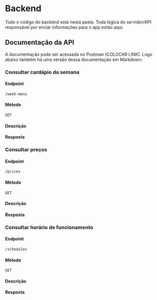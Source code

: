 # Backend

Todo o código do backend está nesta pasta. Toda lógica do servidor/API responsável por enviar informações para o app estão aqui.

## Documentação da API

A documentação pode ser acessada no Postman (COLOCAR LINK). Logo abaixo também há uma versão dessa documentação em Markdown:





### Consultar cardápio da semana

#### Endpoint

```
/week-menu
```

#### Método

```
GET
```

#### Descrição

#### Resposta





### Consultar preços

#### Endpoint

```
/prices
```

#### Método

```
GET
```

#### Descrição

#### Resposta



### Consultar horário de funcionamento

#### Endpoint

```
/schedules
```

#### Método

```
GET
```

#### Descrição

#### Resposta
